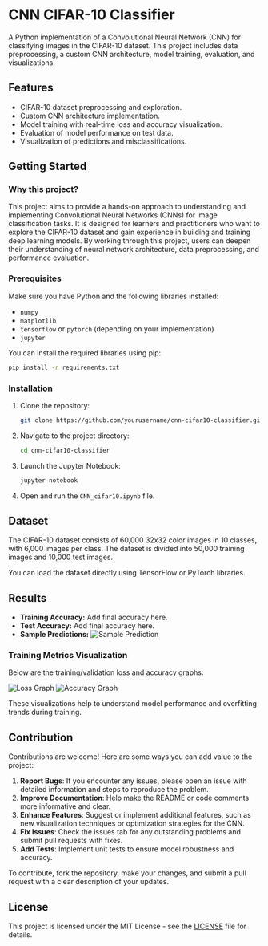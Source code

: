 # CNN CIFAR-10 Classifier

A Python implementation of a Convolutional Neural Network (CNN) for classifying images in the CIFAR-10 dataset. This project includes data preprocessing, a custom CNN architecture, model training, evaluation, and visualizations.

## Features

- CIFAR-10 dataset preprocessing and exploration.
- Custom CNN architecture implementation.
- Model training with real-time loss and accuracy visualization.
- Evaluation of model performance on test data.
- Visualization of predictions and misclassifications.

## Getting Started

### Why this project?

This project aims to provide a hands-on approach to understanding and implementing Convolutional Neural Networks (CNNs) for image classification tasks. It is designed for learners and practitioners who want to explore the CIFAR-10 dataset and gain experience in building and training deep learning models. By working through this project, users can deepen their understanding of neural network architecture, data preprocessing, and performance evaluation.

### Prerequisites

Make sure you have Python and the following libraries installed:

- `numpy`
- `matplotlib`
- `tensorflow` or `pytorch` (depending on your implementation)
- `jupyter`

You can install the required libraries using pip:
```bash
pip install -r requirements.txt
```

### Installation

1. Clone the repository:
   ```bash
   git clone https://github.com/yourusername/cnn-cifar10-classifier.git
   ```
2. Navigate to the project directory:
   ```bash
   cd cnn-cifar10-classifier
   ```
3. Launch the Jupyter Notebook:
   ```bash
   jupyter notebook
   ```
4. Open and run the `CNN_cifar10.ipynb` file.

## Dataset

The CIFAR-10 dataset consists of 60,000 32x32 color images in 10 classes, with 6,000 images per class. The dataset is divided into 50,000 training images and 10,000 test images.

You can load the dataset directly using TensorFlow or PyTorch libraries.

## Results

- **Training Accuracy:** Add final accuracy here.
- **Test Accuracy:** Add final accuracy here.
- **Sample Predictions:** ![Sample Prediction](path/to/sample_prediction.png)

### Training Metrics Visualization

Below are the training/validation loss and accuracy graphs:

![Loss Graph](path/to/loss_graph.png)
![Accuracy Graph](path/to/accuracy_graph.png)

These visualizations help to understand model performance and overfitting trends during training.



## Contribution

Contributions are welcome! Here are some ways you can add value to the project:

1. **Report Bugs**: If you encounter any issues, please open an issue with detailed information and steps to reproduce the problem.
2. **Improve Documentation**: Help make the README or code comments more informative and clear.
3. **Enhance Features**: Suggest or implement additional features, such as new visualization techniques or optimization strategies for the CNN.
4. **Fix Issues**: Check the issues tab for any outstanding problems and submit pull requests with fixes.
5. **Add Tests**: Implement unit tests to ensure model robustness and accuracy.

To contribute, fork the repository, make your changes, and submit a pull request with a clear description of your updates.

## License

This project is licensed under the MIT License - see the [LICENSE](LICENSE) file for details.

